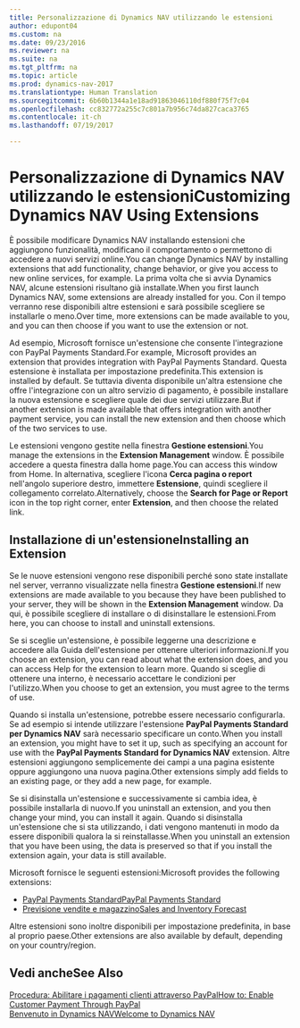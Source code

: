 ```yaml
---
title: Personalizzazione di Dynamics NAV utilizzando le estensioni
author: edupont04
ms.custom: na
ms.date: 09/23/2016
ms.reviewer: na
ms.suite: na
ms.tgt_pltfrm: na
ms.topic: article
ms.prod: dynamics-nav-2017
ms.translationtype: Human Translation
ms.sourcegitcommit: 6b60b1344a1e18ad91863046110df880f75f7c04
ms.openlocfilehash: cc832772a255c7c801a7b956c74da827caca3765
ms.contentlocale: it-ch
ms.lasthandoff: 07/19/2017

---
```


# <a name="customizing-dynamics-nav-using-extensions"></a><span data-ttu-id="ba46e-102">Personalizzazione di Dynamics NAV utilizzando le estensioni</span><span class="sxs-lookup"><span data-stu-id="ba46e-102">Customizing Dynamics NAV Using Extensions</span></span>
<span data-ttu-id="ba46e-103">È possibile modificare Dynamics NAV installando estensioni che aggiungono funzionalità, modificano il comportamento o permettono di accedere a nuovi servizi online.</span><span class="sxs-lookup"><span data-stu-id="ba46e-103">You can change Dynamics NAV by installing extensions that add functionality, change behavior, or give you access to new online services, for example.</span></span>
<span data-ttu-id="ba46e-104">La prima volta che si avvia Dynamics NAV, alcune estensioni risultano già installate.</span><span class="sxs-lookup"><span data-stu-id="ba46e-104">When you first launch Dynamics NAV, some extensions are already installed for you.</span></span> <span data-ttu-id="ba46e-105">Con il tempo verranno rese disponibili altre estensioni e sarà possibile scegliere se installarle o meno.</span><span class="sxs-lookup"><span data-stu-id="ba46e-105">Over time, more extensions can be made available to you, and you can then choose if you want to use the extension or not.</span></span>

<span data-ttu-id="ba46e-106">Ad esempio, Microsoft fornisce un'estensione che consente l'integrazione con PayPal Payments Standard.</span><span class="sxs-lookup"><span data-stu-id="ba46e-106">For example, Microsoft provides an extension that provides integration with PayPal Payments Standard.</span></span> <span data-ttu-id="ba46e-107">Questa estensione è installata per impostazione predefinita.</span><span class="sxs-lookup"><span data-stu-id="ba46e-107">This extension is installed by default.</span></span>
<span data-ttu-id="ba46e-108">Se tuttavia diventa disponibile un'altra estensione che offre l'integrazione con un altro servizio di pagamento, è possibile installare la nuova estensione e scegliere quale dei due servizi utilizzare.</span><span class="sxs-lookup"><span data-stu-id="ba46e-108">But if another extension is made available that offers integration with another payment service, you can install the new extension and then choose which of the two services to use.</span></span>  

<span data-ttu-id="ba46e-109">Le estensioni vengono gestite nella finestra **Gestione estensioni**.</span><span class="sxs-lookup"><span data-stu-id="ba46e-109">You manage the extensions in the **Extension Management** window.</span></span> <span data-ttu-id="ba46e-110">È possibile accedere a questa finestra dalla home page.</span><span class="sxs-lookup"><span data-stu-id="ba46e-110">You can access this window from Home.</span></span> <span data-ttu-id="ba46e-111">In alternativa, scegliere l'icona **Cerca pagina o report** nell'angolo superiore destro, immettere **Estensione**, quindi scegliere il collegamento correlato.</span><span class="sxs-lookup"><span data-stu-id="ba46e-111">Alternatively, choose the **Search for Page or Report** icon in the top right corner, enter **Extension**, and then choose the related link.</span></span>   

## <a name="installing-an-extension"></a><span data-ttu-id="ba46e-112">Installazione di un'estensione</span><span class="sxs-lookup"><span data-stu-id="ba46e-112">Installing an Extension</span></span>
<span data-ttu-id="ba46e-113">Se le nuove estensioni vengono rese disponibili perché sono state installate nel server, verranno visualizzate nella finestra **Gestione estensioni**.</span><span class="sxs-lookup"><span data-stu-id="ba46e-113">If new extensions are made available to you because they have been published to your server, they will be shown in the **Extension Management** window.</span></span> <span data-ttu-id="ba46e-114">Da qui, è possibile scegliere di installare o di disinstallare le estensioni.</span><span class="sxs-lookup"><span data-stu-id="ba46e-114">From here, you can choose to install and uninstall extensions.</span></span>  

<span data-ttu-id="ba46e-115">Se si sceglie un'estensione, è possibile leggerne una descrizione e accedere alla Guida dell'estensione per ottenere ulteriori informazioni.</span><span class="sxs-lookup"><span data-stu-id="ba46e-115">If you choose an extension, you can read about what the extension does, and you can access Help for the extension to learn more.</span></span> <span data-ttu-id="ba46e-116">Quando si sceglie di ottenere una interno, è necessario accettare le condizioni per l'utilizzo.</span><span class="sxs-lookup"><span data-stu-id="ba46e-116">When you choose to get an extension, you must agree to the terms of use.</span></span>  

<span data-ttu-id="ba46e-117">Quando si installa un'estensione, potrebbe essere necessario configurarla. Se ad esempio si intende utilizzare l'estensione **PayPal Payments Standard per Dynamics NAV** sarà necessario specificare un conto.</span><span class="sxs-lookup"><span data-stu-id="ba46e-117">When you install an extension, you might have to set it up, such as specifying an account for use with the **PayPal Payments Standard for Dynamics NAV** extension.</span></span>
<span data-ttu-id="ba46e-118">Altre estensioni aggiungono semplicemente dei campi a una pagina esistente oppure aggiungono una nuova pagina.</span><span class="sxs-lookup"><span data-stu-id="ba46e-118">Other extensions simply add fields to an existing page, or they add a new page, for example.</span></span>   

<span data-ttu-id="ba46e-119">Se si disinstalla un'estensione e successivamente si cambia idea, è possibile installarla di nuovo.</span><span class="sxs-lookup"><span data-stu-id="ba46e-119">If you uninstall an extension, and you then change your mind, you can install it again.</span></span> <span data-ttu-id="ba46e-120">Quando si disinstalla un'estensione che si sta utilizzando, i dati vengono mantenuti in modo da essere disponibili qualora la si reinstallasse.</span><span class="sxs-lookup"><span data-stu-id="ba46e-120">When you uninstall an extension that you have been using, the data is preserved so that if you install the extension again, your data is still available.</span></span>  

<span data-ttu-id="ba46e-121">Microsoft fornisce le seguenti estensioni:</span><span class="sxs-lookup"><span data-stu-id="ba46e-121">Microsoft provides the following extensions:</span></span>  
- [<span data-ttu-id="ba46e-122">PayPal Payments Standard</span><span class="sxs-lookup"><span data-stu-id="ba46e-122">PayPal Payments Standard</span></span>](ui-extensions-paypal-payments-standard.md)  
- [<span data-ttu-id="ba46e-123">Previsione vendite e magazzino</span><span class="sxs-lookup"><span data-stu-id="ba46e-123">Sales and Inventory Forecast</span></span>](ui-extensions-sales-forecast.md)  

<span data-ttu-id="ba46e-124">Altre estensioni sono inoltre disponibili per impostazione predefinita, in base al proprio paese.</span><span class="sxs-lookup"><span data-stu-id="ba46e-124">Other extensions are also available by default, depending on your country/region.</span></span>

## <a name="see-also"></a><span data-ttu-id="ba46e-125">Vedi anche</span><span class="sxs-lookup"><span data-stu-id="ba46e-125">See Also</span></span>  
[<span data-ttu-id="ba46e-126">Procedura: Abilitare i pagamenti clienti attraverso PayPal</span><span class="sxs-lookup"><span data-stu-id="ba46e-126">How to: Enable Customer Payment Through PayPal</span></span>](sales-how-enable-customer-payments-paypal.md)  
[<span data-ttu-id="ba46e-127">Benvenuto in Dynamics NAV</span><span class="sxs-lookup"><span data-stu-id="ba46e-127">Welcome to Dynamics NAV</span></span>](across-get-started.md)  

